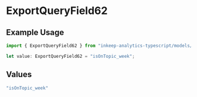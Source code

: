 # ExportQueryField62

## Example Usage

```typescript
import { ExportQueryField62 } from "inkeep-analytics-typescript/models/operations";

let value: ExportQueryField62 = "isOnTopic_week";
```

## Values

```typescript
"isOnTopic_week"
```